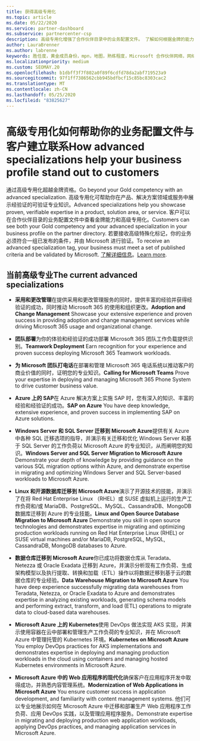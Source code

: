 ```yaml
---
title: 获得高级专用化
ms.topic: article
ms.date: 05/22/2020
ms.service: partner-dashboard
ms.subservice: partnercenter-csp
description: 高级专用化增强了合作伙伴目录中的业务配置文件。 了解如何根据金牌的能力获得高级专用化。
author: LauraBrenner
ms.author: labrenne
keywords: 胜任度，黄金成员身份，mpn，地图，熟练程度，Microsoft 合作伙伴网络，网络成员身份，高级专用化
ms.localizationpriority: medium
ms.custom: SEOMAY.20
ms.openlocfilehash: b1dbff3f7f802a0f89f6cdfd78da2abf719523a9
ms.sourcegitcommit: 97f1ff7386562cbb945bdfbcf15c85bc8303cac2
ms.translationtype: MT
ms.contentlocale: zh-CN
ms.lasthandoff: 05/25/2020
ms.locfileid: "83825627"
---
```

# <a name="how-advanced-specializations-help-your-business-profile-stand-out-to-customers"></a><span data-ttu-id="5e7c3-105">高级专用化如何帮助你的业务配置文件与客户建立联系</span><span class="sxs-lookup"><span data-stu-id="5e7c3-105">How advanced specializations help your business profile stand out to customers</span></span>

<span data-ttu-id="5e7c3-106">通过高级专用化超越金牌资格。</span><span class="sxs-lookup"><span data-stu-id="5e7c3-106">Go beyond your Gold competency with an advanced specialization.</span></span> <span data-ttu-id="5e7c3-107">高级专用化可帮助你在产品、解决方案领域或服务中展示经验证的可验证专业知识。</span><span class="sxs-lookup"><span data-stu-id="5e7c3-107">Advanced specializations help you showcase proven, verifiable expertise in a product, solution area, or service.</span></span> <span data-ttu-id="5e7c3-108">客户可以在合作伙伴目录的业务配置文件中查看金牌能力和高级专用化。</span><span class="sxs-lookup"><span data-stu-id="5e7c3-108">Customers can see both your Gold competency and your advanced specialization in your business profile on the partner directory.</span></span> <span data-ttu-id="5e7c3-109">若要接收高级特殊化标记，你的业务必须符合一组已发布的条件，并由 Microsoft 进行验证。</span><span class="sxs-lookup"><span data-stu-id="5e7c3-109">To receive an advanced specialization tag, your business must meet a set of published criteria and be validated by Microsoft.</span></span> <span data-ttu-id="5e7c3-110">[了解详细信息](https://partner.microsoft.com/membership/advanced-specialization)。</span><span class="sxs-lookup"><span data-stu-id="5e7c3-110">[Learn more](https://partner.microsoft.com/membership/advanced-specialization).</span></span>

## <a name="the-current-advanced-specializations"></a><span data-ttu-id="5e7c3-111">当前高级专业</span><span class="sxs-lookup"><span data-stu-id="5e7c3-111">The current advanced specializations</span></span>

- <span data-ttu-id="5e7c3-112">**采用和更改管理**在提供采用和更改管理服务的同时，提供丰富的经验并获得经验证的成功，同时推动 Microsoft 365 的使用和组织更改。</span><span class="sxs-lookup"><span data-stu-id="5e7c3-112">**Adoption and Change Management** Showcase your extensive experience and proven success in providing adoption and change management services while driving Microsoft 365 usage and organizational change.</span></span>

- <span data-ttu-id="5e7c3-113">**团队部署**为你的体验和经验证的成功部署 Microsoft 365 团队工作负载提供识别。</span><span class="sxs-lookup"><span data-stu-id="5e7c3-113">**Teamwork Deployment** Earn recognition for your experience and proven success deploying Microsoft 365 Teamwork workloads.</span></span>

- <span data-ttu-id="5e7c3-114">**为 Microsoft 团队打电话**在部署和管理 Microsoft 365 电话系统以推动客户的商业价值的同时，证明您的专业知识。</span><span class="sxs-lookup"><span data-stu-id="5e7c3-114">**Calling for Microsoft Teams** Prove your expertise in deploying and managing Microsoft 365 Phone System to drive customer business value.</span></span>

- <span data-ttu-id="5e7c3-115">**Azure 上的 SAP**在 Azure 解决方案上实施 SAP 时，您有深入的知识、丰富的经验和经验证的成功。</span><span class="sxs-lookup"><span data-stu-id="5e7c3-115">**SAP on Azure** You have deep knowledge, extensive experience, and proven success in implementing SAP on Azure solutions.</span></span> 

- <span data-ttu-id="5e7c3-116">**Windows Server 和 SQL Server 迁移到 Microsoft Azure**提供有关 Azure 中各种 SQL 迁移选项的指导，并演示有关迁移和优化 Windows Server 和基于 SQL Server 的工作负荷以 Microsoft Azure 的专业知识，从而阐明您的知识。</span><span class="sxs-lookup"><span data-stu-id="5e7c3-116">**Windows Server and SQL Server Migration to Microsoft Azure** Demonstrate your depth of knowledge by providing guidance on the various SQL migration options within Azure, and demonstrate expertise in migrating and optimizing Windows Server and SQL Server-based workloads to Microsoft Azure.</span></span> 

- <span data-ttu-id="5e7c3-117">**Linux 和开源数据库迁移到 Microsoft Azure**演示了开源技术的技能，并演示了在将 Red Hat Enterprise Linux （RHEL）或 SUSE 虚拟机上运行的生产工作负荷和/或 MariaDB、PostgreSQL、MySQL、CassandraDB、MongoDB 数据库迁移到 Azure 的专业技能。</span><span class="sxs-lookup"><span data-stu-id="5e7c3-117">**Linux and Open Source Database Migration to Microsoft Azure** Demonstrate you skill in open source technologies and demonstrates expertise in migrating and optimizing production workloads running on Red Hat Enterprise Linux (RHEL) or SUSE virtual machines and/or MariaDB, PostgreSQL, MySQL, CassandraDB, MongoDB databases to Azure.</span></span>

- <span data-ttu-id="5e7c3-118">**数据仓库迁移到 Microsoft Azure**你已成功将数据仓库从 Teradata、Netezza 或 Oracle Exadata 迁移到 Azure，并演示分析现有工作负荷、生成架构模型以及执行提取、转换和加载（ETL）操作以将数据迁移到基于云的数据仓库的专业经验。</span><span class="sxs-lookup"><span data-stu-id="5e7c3-118">**Data Warehouse Migration to Microsoft Azure** You have deep experience successfully migrating data warehouses from Teradata, Netezza, or Oracle Exadata to Azure and demonstrates expertise in analyzing existing workloads, generating schema models and performing extract, transform, and load (ETL) operations to migrate data to cloud-based data warehouses.</span></span>

- <span data-ttu-id="5e7c3-119">**Microsoft Azure 上的 Kubernetes**使用 DevOps 做法实现 AKS 实现，并演示使用容器在云中部署和管理生产工作负荷的专业知识，并在 Microsoft Azure 中管理托管的 Kubernetes 环境。</span><span class="sxs-lookup"><span data-stu-id="5e7c3-119">**Kubernetes on Microsoft Azure** You employ DevOps practices for AKS implementations and demonstrates expertise in deploying and managing production workloads in the cloud using containers and managing hosted Kubernetes environments in Microsoft Azure.</span></span>

- <span data-ttu-id="5e7c3-120">**Microsoft Azure 中的 Web 应用程序的现代化**确保客户在应用程序开发中取得成功，并熟悉内容管理系统。</span><span class="sxs-lookup"><span data-stu-id="5e7c3-120">**Modernization of Web Applications in Microsoft Azure** You ensure customer success in application development, and familiarity with content management systems.</span></span> <span data-ttu-id="5e7c3-121">他们可以专业地展示如何在 Microsoft Azure 中迁移和部署生产 Web 应用程序工作负荷、应用 DevOps 实践，以及管理应用程序服务。</span><span class="sxs-lookup"><span data-stu-id="5e7c3-121">Demonstrate expertise in migrating and deploying production web application workloads, applying DevOps practices, and managing application services in Microsoft Azure.</span></span>

